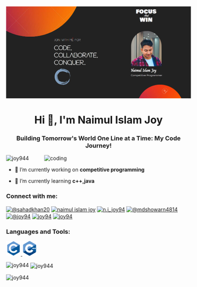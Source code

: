 ![logo](https://github.com/joy944/joy944/blob/main/Screenshot%202024-04-25%20050521.png)
<h1 align="center">Hi 👋, I'm Naimul Islam Joy</h1>
<h3 align="center">Building Tomorrow's World One Line at a Time: My Code Journey!</h3>

<img align="right" alt="coding" width="400" src="https://user-images.githubusercontent.com/55389276/140866485-8fb1c876-9a8f-4d6a-98dc-08c4981eaf70.gif">

<p align="left"> <img src="https://komarev.com/ghpvc/?username=joy944&label=Profile%20views&color=0e75b6&style=flat" alt="joy944" /> </p>

- 🔭 I’m currently working on **competitive programming**

- 🌱 I’m currently learning **c++,java**

<h3 align="left">Connect with me:</h3>
<p align="left">
<a href="https://twitter.com/@sahadkhan20" target="blank"><img align="center" src="https://raw.githubusercontent.com/rahuldkjain/github-profile-readme-generator/master/src/images/icons/Social/twitter.svg" alt="@sahadkhan20" height="30" width="40" /></a>
<a href="https://fb.com/naimul islam joy" target="blank"><img align="center" src="https://raw.githubusercontent.com/rahuldkjain/github-profile-readme-generator/master/src/images/icons/Social/facebook.svg" alt="naimul islam joy" height="30" width="40" /></a>
<a href="https://instagram.com/n.i_joy94" target="blank"><img align="center" src="https://raw.githubusercontent.com/rahuldkjain/github-profile-readme-generator/master/src/images/icons/Social/instagram.svg" alt="n.i_joy94" height="30" width="40" /></a>
<a href="https://www.youtube.com/c/@mdshowarn4814" target="blank"><img align="center" src="https://raw.githubusercontent.com/rahuldkjain/github-profile-readme-generator/master/src/images/icons/Social/youtube.svg" alt="@mdshowarn4814" height="30" width="40" /></a>
<a href="https://www.hackerrank.com/@joy94" target="blank"><img align="center" src="https://raw.githubusercontent.com/rahuldkjain/github-profile-readme-generator/master/src/images/icons/Social/hackerrank.svg" alt="@joy94" height="30" width="40" /></a>
<a href="https://codeforces.com/profile/joy94" target="blank"><img align="center" src="https://raw.githubusercontent.com/rahuldkjain/github-profile-readme-generator/master/src/images/icons/Social/codeforces.svg" alt="joy94" height="30" width="40" /></a>
<a href="https://www.leetcode.com/joy94" target="blank"><img align="center" src="https://raw.githubusercontent.com/rahuldkjain/github-profile-readme-generator/master/src/images/icons/Social/leet-code.svg" alt="joy94" height="30" width="40" /></a>
</p>

<h3 align="left">Languages and Tools:</h3>
<p align="left"> <a href="https://www.cprogramming.com/" target="_blank" rel="noreferrer"> <img src="https://raw.githubusercontent.com/devicons/devicon/master/icons/c/c-original.svg" alt="c" width="40" height="40"/> </a> <a href="https://www.w3schools.com/cpp/" target="_blank" rel="noreferrer"> <img src="https://raw.githubusercontent.com/devicons/devicon/master/icons/cplusplus/cplusplus-original.svg" alt="cplusplus" width="40" height="40"/> </a> </p>

<p><img align="left" src="https://github-readme-stats.vercel.app/api/top-langs?username=joy944&show_icons=true&locale=en&layout=compact" alt="joy944" /></p>

<p>&nbsp;<img align="center" src="https://github-readme-stats.vercel.app/api?username=joy944&show_icons=true&locale=en" alt="joy944" /></p>

<p><img align="center" src="https://github-readme-streak-stats.herokuapp.com/?user=joy944&" alt="joy944" /></p>
